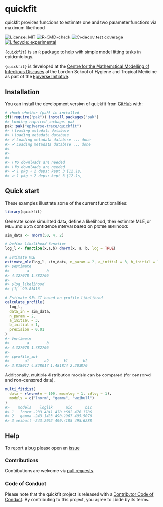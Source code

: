 
<!-- README.md is generated from README.Rmd. Please edit that file. -->
<!-- The code to render this README is stored in .github/workflows/render-readme.yaml -->
<!-- Variables marked with double curly braces will be transformed beforehand: -->
<!-- `packagename` is extracted from the DESCRIPTION file -->
<!-- `gh_repo` is extracted via a special environment variable in GitHub Actions -->

# quickfit

quickfit provides functions to estimate one and two parameter functions
via maximum likelihood

<!-- badges: start -->

[![License:
MIT](https://img.shields.io/badge/License-MIT-yellow.svg)](https://opensource.org/licenses/MIT)
[![R-CMD-check](https://github.com/epiverse-trace/quickfit/actions/workflows/R-CMD-check.yaml/badge.svg)](https://github.com/epiverse-trace/quickfit/actions/workflows/R-CMD-check.yaml)
[![Codecov test
coverage](https://codecov.io/gh/epiverse-trace/quickfit/branch/main/graph/badge.svg)](https://app.codecov.io/gh/epiverse-trace/quickfit?branch=main)
[![Lifecycle:
experimental](https://img.shields.io/badge/lifecycle-experimental-orange.svg)](https://lifecycle.r-lib.org/articles/stages.html#experimental)
<!-- badges: end -->

`{quickfit}` is an `R` package to help with simple model fitting tasks
in epidemiology.

`{quickfit}` is developed at the [Centre for the Mathematical Modelling
of Infectious
Diseases](https://www.lshtm.ac.uk/research/centres/centre-mathematical-modelling-infectious-diseases)
at the London School of Hygiene and Tropical Medicine as part of the
[Epiverse Initiative](https://data.org/initiatives/epiverse/).

## Installation

You can install the development version of quickfit from
[GitHub](https://github.com/) with:

``` r
# check whether {pak} is installed
if(!require("pak")) install.packages("pak")
#> Loading required package: pak
pak::pak("epiverse-trace/quickfit")
#> ℹ Loading metadata database
#> ℹ Loading metadata database
#> ✔ Loading metadata database ... done
#> ✔ Loading metadata database ... done
#> 
#>  
#> 
#> ℹ No downloads are needed
#> ℹ No downloads are needed
#> ✔ 1 pkg + 2 deps: kept 3 [12.1s]
#> ✔ 1 pkg + 2 deps: kept 3 [12.1s]
```

## Quick start

These examples illustrate some of the current functionalities:

``` r
library(quickfit)
```

Generate some simulated data, define a likelihood, then estimate MLE, or
MLE and 95% confidence interval based on profile likelihood:

``` r
sim_data <- rnorm(50, 4, 2)

# Define likelihood function
log_l <- function(x,a,b) dnorm(x, a, b, log = TRUE)

# Estimate MLE
estimate_mle(log_l, sim_data, n_param = 2, a_initial = 3, b_initial = 1)
#> $estimate
#>        a        b 
#> 4.327078 1.782706 
#> 
#> $log_likelihood
#> [1] -99.85416

# Estimate 95% CI based on profile likelihood
calculate_profile(
  log_l, 
  data_in = sim_data, 
  n_param = 2, 
  a_initial = 3, 
  b_initial = 1, 
  precision = 0.01
)
#> $estimate
#>        a        b 
#> 4.327078 1.782706 
#> 
#> $profile_out
#>       a1       a2       b1       b2 
#> 3.818017 4.828017 1.481874 2.203870
```

Additionally, multiple distribution models can be compared (for censored
and non-censored data).

``` r
multi_fitdist(
  data = rlnorm(n = 100, meanlog = 1, sdlog = 1), 
  models = c("lnorm", "gamma", "weibull")
)
#>    models    loglik      aic      bic
#> 1   lnorm -233.4841 470.9682 476.1786
#> 2   gamma -243.1483 490.2967 495.5070
#> 3 weibull -243.2092 490.4185 495.6288
```

## Help

To report a bug please open an
[issue](https://github.com/epiverse-trace/quickfit/issues/new/choose)

### Contributions

Contributions are welcome via [pull
requests](https://github.com/epiverse-trace/quickfit/pulls).

### Code of Conduct

Please note that the quickfit project is released with a [Contributor
Code of
Conduct](https://github.com/epiverse-trace/.github/blob/main/CODE_OF_CONDUCT.md).
By contributing to this project, you agree to abide by its terms.
